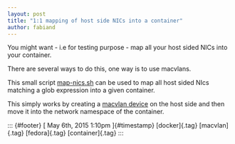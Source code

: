 ```yaml
---
layout: post
title: "1:1 mapping of host side NICs into a container"
author: fabiand
---
```




You might want - i.e for testing purpose - map all your host sided NICs
into your container.

There are several ways to do this, one way is to use macvlans.

This small script
[map-nics.sh](https://github.com/fabiand/dockerfiles/blob/master/map-nics.sh)
can be used to map all host sided NIcs matching a glob expression into a
given container.

This simply works by creating a [macvlan
device](http://www.pocketnix.org/posts/Linux%20Networking:%20MAC%20VLANs%20and%20Virtual%20Ethernets)
on the host side and then move it into the network namespace of the
container.

::: {#footer}
[ May 6th, 2015 1:10pm ]{#timestamp} [docker]{.tag} [macvlan]{.tag}
[fedora]{.tag} [container]{.tag}
:::
